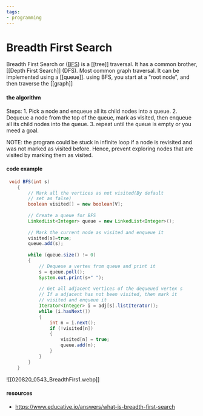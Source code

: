 ```yaml
---
tags:
- programming
---
```

# Breadth First Search

Breadth First Search or ([BFS](https://en.wikipedia.org/wiki/Breadth-first_search)) is a [[tree]] traversal.
It has a common brother, [[Depth First Search]] (DFS).
Most common graph traversal. It can be implemented using a [[queue]].
using BFS, you start at a "root node", and then traverse the [[graph]] 

#### the algorithm
Steps:
	1. Pick a node and enqueue all its child nodes into a queue.
	2. Dequeue a node from the top of the queue, mark as visited, then enqueue all its child nodes into the queue.
	3. repeat until the queue is empty or you meed a goal. 


NOTE: the program could be stuck in infinite loop if a node is revisited and was not marked as visited before. Hence, prevent exploring nodes that are visited by marking them as visited. 

#### code example
```java
 void BFS(int s)
    {
        // Mark all the vertices as not visited(By default
        // set as false)
        boolean visited[] = new boolean[V];
 
        // Create a queue for BFS
        LinkedList<Integer> queue = new LinkedList<Integer>();
 
        // Mark the current node as visited and enqueue it
        visited[s]=true;
        queue.add(s);
 
        while (queue.size() != 0)
        {
            // Dequeue a vertex from queue and print it
            s = queue.poll();
            System.out.print(s+" ");
 
            // Get all adjacent vertices of the dequeued vertex s
            // If a adjacent has not been visited, then mark it
            // visited and enqueue it
            Iterator<Integer> i = adj[s].listIterator();
            while (i.hasNext())
            {
                int n = i.next();
                if (!visited[n])
                {
                    visited[n] = true;
                    queue.add(n);
                }
            }
        }
    }

```



![[020820_0543_BreadthFirs1.webp]]
#### resources
- https://www.educative.io/answers/what-is-breadth-first-search


